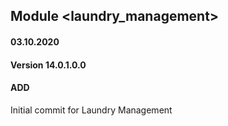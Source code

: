 ## Module <laundry_management>

#### 03.10.2020
#### Version 14.0.1.0.0
#### ADD
Initial commit for Laundry Management




